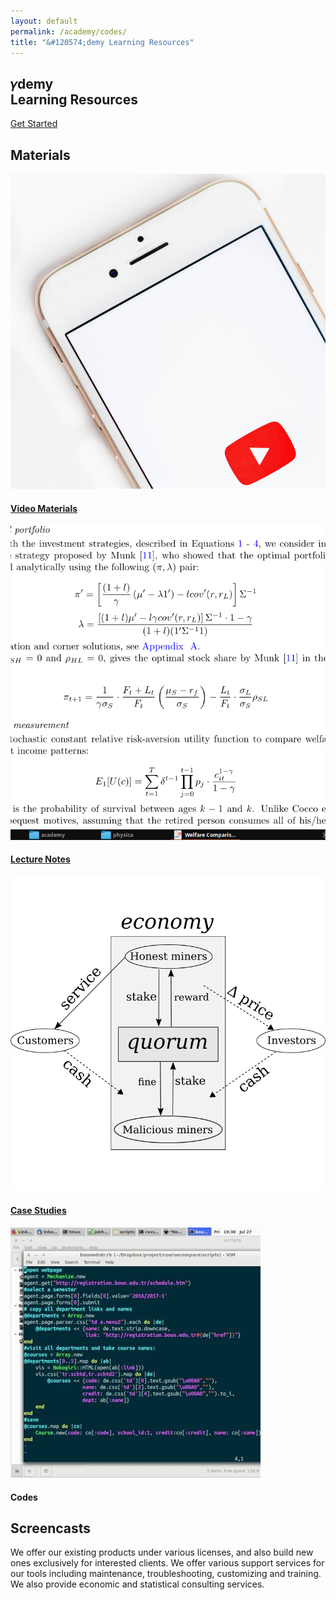 ```yaml
---
layout: default
permalink: /academy/codes/
title: "&#120574;demy Learning Resources"
---
```


<section id="intro">
  <div class="intro-content">
    <h2>&#120574;<span>demy</span><br>Learning Resources</h2>
    <div>
      <a href="#materials" class="btn-get-started scrollto">Get Started</a>
    </div>
  </div>
  <div id="intro-carousel" class="owl-carousel" >
    <div class="item" style="background-image: url('/assets/img/academy-carousel/1.jpg');"></div>
    <div class="item" style="background-image: url('/assets/img/academy-carousel/2.jpg');"></div>
    <div class="item" style="background-image: url('/assets/img/academy-carousel/3.jpg');"></div>
    <div class="item" style="background-image: url('/assets/img/academy-carousel/4.jpg');"></div>
  </div>
</section>

<!------------------
	MEDIA
------------------->
<section id="materials">
<div class="container">
  <div class="section-header">
    <h2>Materials</h2>
    <p></p>
  </div>

  <div class="row">

   <div class="col-lg-3">
   <div class="box wow fadeInUp">
   <a href="/academy/videos#materials">
   <div class="icon">
  	 <img class="rounded" src="/assets/img/academy/videos.jpg"/>
   	 <h4 class="title">Video Materials</h4>
   </div>
   </a>
   </div>
   </div>

   <div class="col-lg-3">
   <div class="box wow fadeInUp">
   <a href="/academy/notes#materials">
   <div class="icon">
  	 <img class="rounded" src="/assets/img/academy/lectures.png"/>
   	 <h4 class="title">Lecture Notes</h4>
   </div>
   </a>
   </div>
   </div>

   <div class="col-lg-3">
   <div class="box wow fadeInUp" data-wow-delay="0.2s">
   <a href="/academy/cases#materials">
   <div class="icon">
  	 <img class="rounded" src="/assets/img/academy/cases.png"/>
   	 <h4 class="title">Case Studies</h4>
   </div>
   </a>
   </div>
   </div>

   <div class="col-lg-3">
   <div class="box wow fadeInUp" data-wow-delay="0.2s">
   <div class="icon">
  	 <img class="rounded" src="/assets/img/academy/codes.jpg"/>
   	 <h4 class="title">Codes</h4>
   </div>
   </div>
   </div>

  </div>

</div>
</section>


<!------------------
	SCREENCASTS
------------------->

<section id="screencast" class="wow fadeInUp">
	<div class="container">
		<div class="section-header">
			<h2>Screencasts</h2>
			<p>We offer our existing products under various licenses, and also build new ones exclusively for interested clients. We offer various support services for our tools including maintenance, troubleshooting, customizing and training. We also provide economic and statistical consulting services.</p>
		</div>
	</div>
</section>

